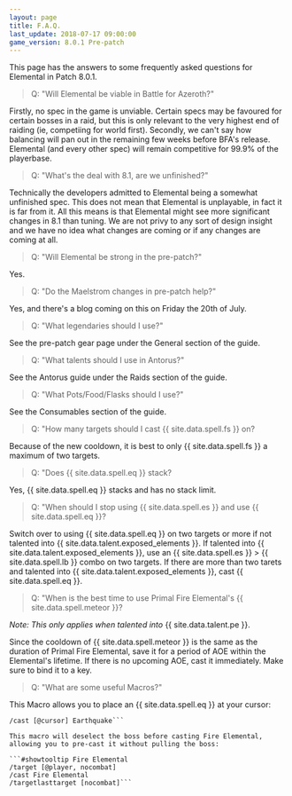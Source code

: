 ```yaml
---
layout: page
title: F.A.Q.
last_update: 2018-07-17 09:00:00
game_version: 8.0.1 Pre-patch
---
```


This page has the answers to some frequently asked questions for Elemental in Patch 8.0.1.

> Q: "Will Elemental be viable in Battle for Azeroth?"

Firstly, no spec in the game is unviable. Certain specs may be favoured for certain bosses in a raid, but this is only relevant to the very highest end of raiding (ie, competiing for world first). Secondly, we can't say how balancing will pan out in the remaining few weeks before BFA's release. Elemental (and every other spec) will remain competitive for 99.9% of the playerbase.

> Q: "What's the deal with 8.1, are we unfinished?"

Technically the developers admitted to Elemental being a somewhat unfinished spec.  This does not mean that Elemental is unplayable, in fact it is far from it.  All this means is that Elemental might see more significant changes in 8.1 than tuning. We are not privy to any sort of design insight and we have no idea what changes are coming or if any changes are coming at all.

> Q: "Will Elemental be strong in the pre-patch?"

Yes. 

> Q: "Do the Maelstrom changes in pre-patch help?"

Yes, and there's a blog coming on this on Friday the 20th of July.

> Q: "What legendaries should I use?"

See the pre-patch gear page under the General section of the guide.

> Q: "What talents should I use in Antorus?"

See the Antorus guide under the Raids section of the guide.

> Q: "What Pots/Food/Flasks should I use?"

See the Consumables section of the guide.

> Q: "How many targets should I cast {{ site.data.spell.fs }} on?

Because of the new cooldown, it is best to only {{ site.data.spell.fs }} a maximum of two targets. 

> Q: "Does {{ site.data.spell.eq }} stack?

Yes, {{ site.data.spell.eq }} stacks and has no stack limit.

> Q: "When should I stop using {{ site.data.spell.es }} and use {{ site.data.spell.eq }}?

Switch over to using {{ site.data.spell.eq }} on two targets or more if not talented into {{ site.data.talent.exposed_elements }}.  If talented into {{ site.data.talent.exposed_elements }}, use an {{ site.data.spell.es }} > {{ site.data.spell.lb }} combo on two targets.  If there are more than two tarets and talented into {{ site.data.talent.exposed_elements }}, cast {{ site.data.spell.eq }}.

> Q: "When is the best time to use Primal Fire Elemental's {{ site.data.spell.meteor }}?

*Note: This only applies when talented into* {{ site.data.talent.pe }}.  

Since the cooldown of {{ site.data.spell.meteor }} is the same as the duration of Primal Fire Elemental, save it for a period of AOE within the Elemental's lifetime.  If there is no upcoming AOE, cast it immediately.  Make sure to bind it to a key.

> Q: "What are some useful Macros?"

 This Macro allows you to place an {{ site.data.spell.eq }} at your cursor:
 
 ```#showtooltip Earthquake
 /cast [@cursor] Earthquake```
 
 This macro will deselect the boss before casting Fire Elemental, allowing you to pre-cast it without pulling the boss:
 
 ```#showtooltip Fire Elemental
 /target [@player, nocombat]
 /cast Fire Elemental
 /targetlasttarget [nocombat]```


